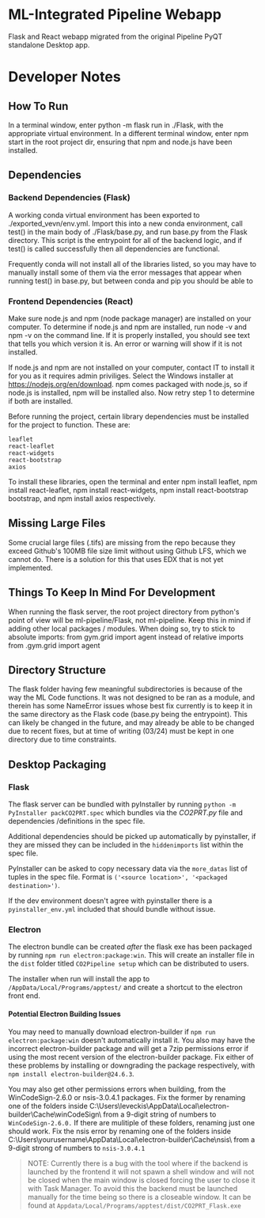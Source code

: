 # ML-Integrated Pipeline Webapp
Flask and React webapp migrated from the original Pipeline PyQT standalone Desktop app.

# Developer Notes
## How To Run
In a terminal window, enter python -m flask run in ./Flask, with the appropriate virtual environment.
In a different terminal window, enter npm start in the root project dir, ensuring that npm and node.js have been installed.

## Dependencies
### Backend Dependencies (Flask)
A working conda virtual environment has been exported to ./exported_vevn/env.yml. Import this into a new conda environment, 
call test() in the main body of ./Flask/base.py, and run base.py from the Flask directory. This script is the entrypoint
for all of the backend logic, and if test() is called successfully then all dependencies are functional. 

Frequently conda will not install all of the libraries listed, so you may have to manually install some of them
via the error messages that appear when running test() in base.py, but between conda and pip you should be able
to 

### Frontend Dependencies (React)
Make sure node.js and npm (node package manager) are installed on your computer. To determine if node.js and npm are installed,
run node -v and npm -v on the command line. If it is properly installed, you should see text that tells you which version
it is. An error or warning will show if it is not installed.

If node.js and npm are not installed on your computer, contact IT to install it for you as it requires admin priviliges. 
Select the Windows installer at https://nodejs.org/en/download. npm comes packaged with node.js, so if node.js is installed,
npm will be installed also. Now retry step 1 to determine if both are installed.

Before running the project, certain library dependencies must be installed for the project to function. These are:

    leaflet
    react-leaflet
    react-widgets
    react-bootstrap
    axios

To install these libraries, open the terminal and enter npm install leaflet, npm install react-leaflet, npm install react-widgets,
npm install react-bootstrap bootstrap, and npm install axios respectively.

## Missing Large Files
Some crucial large files (.tifs) are missing from the repo because they exceed Github's 100MB file size limit without using Github LFS, which
we cannot do. There is a solution for this that uses EDX that is not yet implemented.

## Things To Keep In Mind For Development
When running the flask server, the root project directory from python's point of view will be
ml-pipeline/Flask, not ml-pipeline. Keep this in mind if adding other local packages / modules.
When doing so, try to stick to absolute imports:
    from gym.grid import agent
instead of relative imports
    from .gym.grid import agent

## Directory Structure
The flask folder having few meaningful subdirectories is because of the way the ML Code functions. It was not designed to be ran as a module, 
and therein has some NameError issues whose best fix currently is to keep it in the same directory as the Flask code (base.py being
the entrypoint). This can likely be changed in the future, and may already be able to be changed due to recent fixes, but at time of writing
(03/24) must be kept in one directory due to time constraints.

## Desktop Packaging
### Flask
The flask server can be bundled with pyInstaller by running `python -m PyInstaller packCO2PRT.spec` which bundles via the *CO2PRT.py* file and dependencies /definitions in the spec file.

Additional dependencies should be picked up automatically by pyinstaller, if they are missed they can be included in the `hiddenimports` list within the spec file.

PyInstaller can be asked to copy necessary data via the `more_datas` list of tuples in the spec file. Format is `('<source location>', '<packaged destination>')`.

If the dev environment doesn't agree with pyinstaller there is a `pyinstaller_env.yml` included that should bundle without issue.

### Electron
The electron bundle can be created *after* the flask exe has been packaged by running
`npm run electron:package:win`. This will create an installer file in the `dist` folder
titled `CO2Pipeline setup` which can be distributed to users.

The installer when run will install the app to `/AppData/Local/Programs/apptest/` and
create a shortcut to the electron front end.

#### Potential Electron Building Issues
You may need to manually download electron-builder if `npm run electron:package:win` doesn't automatically install it.
You also may have the incorrect electron-builder package and will get a 7zip permissions error if using the most recent version of the electron-builder package.
Fix either of these problems by installing or downgrading the package respectively, with `npm install electron-builder@24.6.3`. 

You may also get other permissions errors when building, from the WinCodeSign-2.6.0 or nsis-3.0.4.1 packages.
Fix the former by renaming one of the folders inside C:\Users\leveckis\AppData\Local\electron-builder\Cache\winCodeSign\ from a 9-digit string of numbers to `WinCodeSign-2.6.0.` If there are mulitiple of these folders, renaming just one should work.
Fix the nsis error by renaming one of the folders inside C:\Users\yourusername\AppData\Local\electron-builder\Cache\nsis\ from a 9-digit strong of numbers to `nsis-3.0.4.1`


>NOTE: Currently there is a bug with the tool where if the backend is launched by the frontend it will not spawn a shell window and will not be closed when the main window is closed forcing the user to close it with Task Manager. To avoid this the backend must be launched manually for the time being so there is a closeable window. It can be found at `Appdata/Local/Programs/apptest/dist/CO2PRT_Flask.exe`